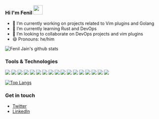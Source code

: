 ### Hi I'm Fenil <img src="https://raw.githubusercontent.com/MartinHeinz/MartinHeinz/master/wave.gif" width="30px">

- 🔭 I’m currently working on projects related to Vim plugins and Golang
- 🌱 I’m currently learning Rust and DevOps
- 👯 I’m looking to collaborate on DevOps projects and vim plugins
- 😄 Pronouns: he/him

![Fenil Jain's github stats](https://github-readme-stats.vercel.app/api&theme=great-gatsby&show_icons=true?username=feniljain)

### Tools & Technologies
![](https://img.shields.io/badge/Language-Rust-informational?style=flat&logo=rust&logoColor=white)
![](https://img.shields.io/badge/Language-Go-informational?style=flat&logo=go&logoColor=white)
![](https://img.shields.io/badge/Language-Dart-informational?style=flat&logo=dart&logoColor=white)
![](https://img.shields.io/badge/Language-Javascript-informational?style=flat&logo=javascript&logoColor=white)
![](https://img.shields.io/badge/Language-Python-informational?style=flat&logo=Python&logoColor=white)
![](https://img.shields.io/badge/Language-C-informational?style=flat&logo=C&logoColor=white)
![](https://img.shields.io/badge/Language-C++-informational?style=flat&logo=codio&logoColor=white)
![](https://img.shields.io/badge/Framework-Flutter-informational?style=flat&logo=flutter&logoColor=white&color=41cd52)
![](https://img.shields.io/badge/Framework-React.js-informational?style=flat&logo=react.js&logoColor=white&color=41cd52)
![](https://img.shields.io/badge/Framework-Next.js-informational?style=flat&logo=next.js&logoColor=white&color=41cd52)
![](https://img.shields.io/badge/Database-SQL-informational?style=flat&logo=postgres&logoColor=white&color=4479a1)
![](https://img.shields.io/badge/Database-Mongo-informational?style=flat&logo=mongo&logoColor=white&color=4479a1)
![](https://img.shields.io/badge/OS-Linux-informational?style=flat&logo=Linux&logoColor=white&color=fcc624)
![](https://img.shields.io/badge/Platform-Github-informational?style=flat&logo=github&logoColor=white&color=181717)
![](https://img.shields.io/badge/Editor-Neovim-informational?style=flat&logo=neovim&logoColor=white&color=57a143)
![](https://img.shields.io/badge/Tool-Docker-informational?style=flat&logo=docker&logoColor=white&color=2493ed)
![](https://img.shields.io/badge/Tool-Kubernetes-informational?style=flat&logo=kubernetes&logoColor=white&color=2493ed)

[![Top Langs](https://github-readme-stats.vercel.app/api/top-langs/?username=feniljain)](https://github.com/feniljain/github-readme-stats)

### Get in touch

- [Twitter](https://twitter.com/FenilJain7)
- [LinkedIn](https://www.linkedin.com/in/fenil-jain-b3711117b/)
